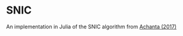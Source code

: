 # SNIC
An implementation in Julia of the SNIC algorithm from [Achanta (2017)](https://openaccess.thecvf.com/content_cvpr_2017/papers/Achanta_Superpixels_and_Polygons_CVPR_2017_paper.pdf)
